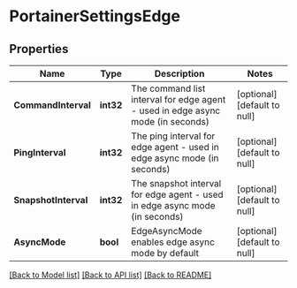 # PortainerSettingsEdge

## Properties
Name | Type | Description | Notes
------------ | ------------- | ------------- | -------------
**CommandInterval** | **int32** | The command list interval for edge agent - used in edge async mode (in seconds) | [optional] [default to null]
**PingInterval** | **int32** | The ping interval for edge agent - used in edge async mode (in seconds) | [optional] [default to null]
**SnapshotInterval** | **int32** | The snapshot interval for edge agent - used in edge async mode (in seconds) | [optional] [default to null]
**AsyncMode** | **bool** | EdgeAsyncMode enables edge async mode by default | [optional] [default to null]

[[Back to Model list]](../README.md#documentation-for-models) [[Back to API list]](../README.md#documentation-for-api-endpoints) [[Back to README]](../README.md)


